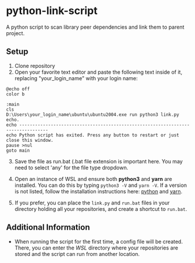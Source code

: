 # python-link-script

A python script to scan library peer dependencies and link them to parent project.

## Setup

1. Clone repository
2. Open your favorite text editor and paste the following text inside of it, replacing "your_login_name" with your login name:

```
@echo off
color b

:main
cls
D:\Users\your_login_name\ubuntu\ubuntu2004.exe run python3 link.py
echo.
echo ---------------------------------------------------------------------------------
echo Python script has exited. Press any button to restart or just close this window.
pause >nul
goto main
```

3.  Save the file as run.bat (.bat file extension is important here. You may need to select 'any' for the file type dropdown.
4.  Open an instance of WSL and ensure both **python3** and **yarn** are installed. You can do this by typing `python3 -V` and `yarn -V`. If a version is not listed, follow the installation instructions here: [python](https://docs.python-guide.org/starting/install3/linux/) and [yarn](https://yarnpkg.com/getting-started/install).

5.  If you prefer, you can place the `link.py` and `run.bat` files in your directory holding all your repositories, and create a shortcut to `run.bat`.

## Additional Information

- When running the script for the first time, a config file will be created. There, you can enter the _WSL_ directory where your repositories are stored and the script can run from another location.

